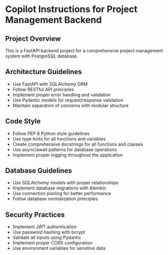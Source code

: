 # Copilot Instructions for Project Management Backend

<!-- Use this file to provide workspace-specific custom instructions to Copilot. For more details, visit https://code.visualstudio.com/docs/copilot/copilot-customization#_use-a-githubcopilotinstructionsmd-file -->

## Project Overview
This is a FastAPI backend project for a comprehensive project management system with PostgreSQL database.

## Architecture Guidelines
- Use FastAPI with SQLAlchemy ORM
- Follow RESTful API principles
- Implement proper error handling and validation
- Use Pydantic models for request/response validation
- Maintain separation of concerns with modular structure

## Code Style
- Follow PEP 8 Python style guidelines
- Use type hints for all functions and variables
- Create comprehensive docstrings for all functions and classes
- Use async/await patterns for database operations
- Implement proper logging throughout the application

## Database Guidelines
- Use SQLAlchemy models with proper relationships
- Implement database migrations with Alembic
- Use connection pooling for better performance
- Follow database normalization principles

## Security Practices
- Implement JWT authentication
- Use password hashing with bcrypt
- Validate all inputs using Pydantic
- Implement proper CORS configuration
- Use environment variables for sensitive data
